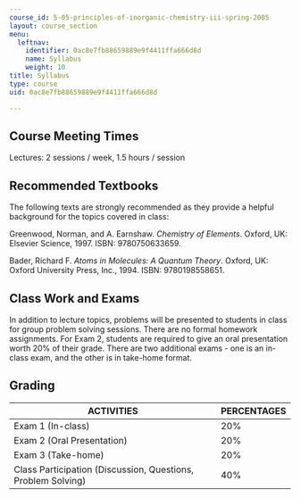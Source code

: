 ```yaml
---
course_id: 5-05-principles-of-inorganic-chemistry-iii-spring-2005
layout: course_section
menu:
  leftnav:
    identifier: 0ac8e7fb88659889e9f4411ffa666d8d
    name: Syllabus
    weight: 10
title: Syllabus
type: course
uid: 0ac8e7fb88659889e9f4411ffa666d8d

---
```


Course Meeting Times
--------------------

Lectures: 2 sessions / week, 1.5 hours / session

Recommended Textbooks
---------------------

The following texts are strongly recommended as they provide a helpful background for the topics covered in class:

Greenwood, Norman, and A. Earnshaw. _Chemistry of Elements_. Oxford, UK: Elsevier Science, 1997. ISBN: 9780750633659.

Bader, Richard F. _Atoms in Molecules: A Quantum Theory_. Oxford, UK: Oxford University Press, Inc., 1994. ISBN: 9780198558651.

Class Work and Exams
--------------------

In addition to lecture topics, problems will be presented to students in class for group problem solving sessions. There are no formal homework assignments. For Exam 2, students are required to give an oral presentation worth 20% of their grade. There are two additional exams - one is an in-class exam, and the other is in take-home format.

Grading
-------

| ACTIVITIES | PERCENTAGES |
| --- | --- |
| Exam 1 (In-class) | 20% |
| Exam 2 (Oral Presentation) | 20% |
| Exam 3 (Take-home) | 20% |
| Class Participation (Discussion, Questions, Problem Solving) | 40%